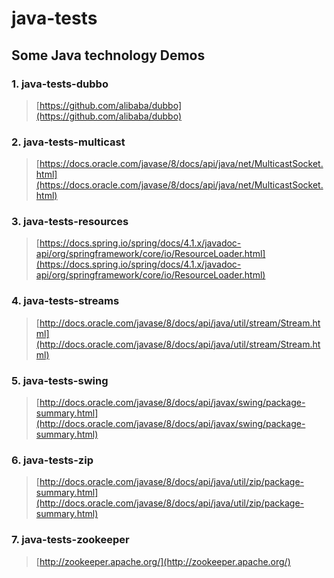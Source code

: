 # java-tests

## Some Java technology Demos

### 1. java-tests-dubbo

> [https://github.com/alibaba/dubbo](https://github.com/alibaba/dubbo)

### 2. java-tests-multicast

> [https://docs.oracle.com/javase/8/docs/api/java/net/MulticastSocket.html](https://docs.oracle.com/javase/8/docs/api/java/net/MulticastSocket.html)

### 3. java-tests-resources

> [https://docs.spring.io/spring/docs/4.1.x/javadoc-api/org/springframework/core/io/ResourceLoader.html](https://docs.spring.io/spring/docs/4.1.x/javadoc-api/org/springframework/core/io/ResourceLoader.html)

### 4. java-tests-streams

> [http://docs.oracle.com/javase/8/docs/api/java/util/stream/Stream.html](http://docs.oracle.com/javase/8/docs/api/java/util/stream/Stream.html)

### 5. java-tests-swing

> [http://docs.oracle.com/javase/8/docs/api/javax/swing/package-summary.html](http://docs.oracle.com/javase/8/docs/api/javax/swing/package-summary.html)

### 6. java-tests-zip

> [http://docs.oracle.com/javase/8/docs/api/java/util/zip/package-summary.html](http://docs.oracle.com/javase/8/docs/api/java/util/zip/package-summary.html)

### 7. java-tests-zookeeper

> [http://zookeeper.apache.org/](http://zookeeper.apache.org/)
